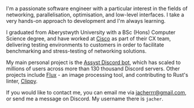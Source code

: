 I'm a passionate software engineer with a particular interest in the fields of networking, parallelisation, optimisation, and low-level interfaces. I take a very hands-on approach to development and I'm always learning.

I graduated from Aberystwyth University with a BSc (Hons) Computer Science degree, and have worked at [Cisco](https://cisco.com) as part of their CX team, delivering testing environments to customers in order to facilitate benchmarking and stress-testing of networking solutions.

My main personal project is the [Assyst Discord bot](https://github.com/jacherr/assyst2), which has scaled to millions of users across more than 130 thousand Discord servers. Other projects include [Flux](https://github.com/jacherr/flux) - an image processing tool, and contributing to Rust's linter, [Clippy](https://github.com/rust-lang/rust-clippy).

If you would like to contact me, you can email me via jacherrr@gmail.com, or send me a message on Discord. My username there is `jacher`.
